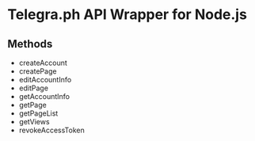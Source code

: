 # Telegra.ph API Wrapper for Node.js

## Methods

- createAccount
- createPage
- editAccountInfo
- editPage
- getAccountInfo
- getPage
- getPageList
- getViews
- revokeAccessToken
